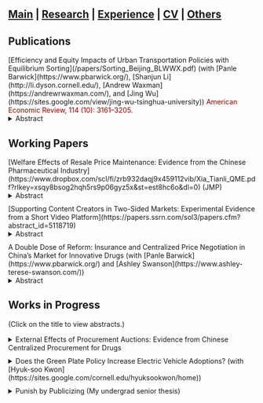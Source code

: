 ## [Main](https://tx58.github.io/) | [Research](/research.html) | [Experience](/experience.html) | [CV](/cv/cv_tianli.pdf) | [Others](/others.html)

## Publications
<p style="margin:0px 0px">[Efficiency and Equity Impacts of Urban Transportation Policies with Equilibrium Sorting](/papers/Sorting_Beijing_BLWWX.pdf) (with [Panle Barwick](https://www.pbarwick.org/), [Shanjun Li](http://li.dyson.cornell.edu/), [Andrew Waxman](https://andrewrwaxman.com/), and [Jing Wu](https://sites.google.com/view/jing-wu-tsinghua-university)) <span style="color:DarkRed"> American Economic Review, 114 (10): 3161–3205. </span>  </p>
<details><summary markdown="span">  Abstract </summary>
> We estimate an equilibrium sorting model of housing location and commuting mode choice with endogenous traffic congestion to evaluate the efficiency and equity impacts of a menu of urban transportation policies. Leveraging fine-scale data from household travel diaries and housing transaction data identifying
residents’ home and work locations in Beijing, we recover structural estimates with rich preference heterogeneity over both travel mode and residential location decisions. Counterfactual simulations demonstrate that even when different policies reduce congestion to the same degree, their impacts on residential sorting and social welfare differ drastically. First, driving restrictions create large distortions in travel choices and are welfare reducing. Second, distance-based congestion pricing reduces the spatial separation between residences and workplaces and improves welfare for all households when it is accompanied by revenue recycling. Third, sorting undermines the congestion reduction under driving restrictions and subway expansion but strengthens it under congestion pricing. Fourth, the combination of congestion pricing and subway expansion delivers the greatest congestion relief and efficiency gains. It can also be self-financed, with the cost of subway expansion fully covered by congestion pricing revenue. Finally, eliminating preference heterogeneity, household sorting, or endogenous congestion significantly biases the welfare estimates and changes the relative welfare rankings of the policies.
</details>

## Working Papers
<p style="margin:0px 0px"> [Welfare Effects of Resale Price Maintenance: Evidence from the Chinese Pharmaceutical Industry](https://www.dropbox.com/scl/fi/zrb932daqj9x459112vib/Xia_Tianli_QME.pdf?rlkey=xsqy8bsog2hqh5rs9p06gyz5x&st=est8hc6o&dl=0) (JMP) </p>
<details><summary markdown="span"> Abstract </summary>
> This paper studies how resale price maintenance (RPM), a vertical practice that allows upstream manufacturers to directly control downstream retail prices, affects welfare. This effect is theoretically ambiguous because RPM can increase consumer welfare by eliminating double markups, but decrease it by facilitating price coordination across competing retailers. I provide empirical evidence of these effects by examining a high-profile antitrust case involving a pharmaceutical firm that was found to practice RPM and ruled to stop. Difference-in-differences estimates using a novel retail pharmacy-level dataset suggest the net effect of RPM decreases retail prices and is pro-competitive in this setting. The results also suggest that RPM reduces retailer markups and suppresses price dispersion across retailers. These findings are consistent with manufacturers' incentives of using RPM to both eliminate the double markup and coordinate the retail price. I build and estimate a structural model to disentangle these incentives.
The model confirms that RPM is overall welfare-improving in this setting. However, the consumer surplus gain from RPM would have been 77\% higher absent of price coordination incentives. In addition, I show that under different market conditions RPM can lead to anti-competitive outcomes. 
</details>

<p style="margin:10px;"></p>

<p style="margin:0px 0px"> [Supporting Content Creators in Two-Sided Markets: Experimental Evidence from a Short Video Platform](https://papers.ssrn.com/sol3/papers.cfm?abstract_id=5118719) </p>
<details><summary markdown="span"> Abstract </summary>
> A few top content creators capture most of the impressions on digital platforms, discouraging grassroots users from creating new content, and thereby threatening the platform ecology. This concentration presents a dilemma to the platform: whether a platform should capitalize on established content creators' popular content in the short run or promote content creation from amateurs in the long run. To quantify this tradeoff, I study a two-sided experiment by a short-form video platform that exogenously increases the impressions of treated amateur-generated content to treated viewers. Although viewer usage time decreased in the short run, the program successfully fostered the production of higher-quality and more diverse content from amateur creators. Overall, incentivizing amateur content creation offered net benefits to platforms in three months.
</details>

<p style="margin:10px;"></p>
<!-- Therefore Platforms are incentivized to support nascent content creators, to discover potential stars, to promote a diverse array of content, achieve better performance in the long run.   -->
<!-- <p style="margin:10px;"></p> -->

<!-- <strong> </strong> <details><summary markdown="span"> Abstract  </summary> </details>
<br> -->
<p style="margin:0px 0px">  A Double Dose of Reform: Insurance and Centralized Price Negotiation in China’s Market for Innovative Drugs (with [Panle Barwick](https://www.pbarwick.org/) and [Ashley Swanson](https://www.ashley-terese-swanson.com/)) </p>
<details><summary markdown="span"> Abstract </summary>
> Making expensive, innovative drugs affordable and accessible is a pressing global challenge. In this paper, we explore the welfare and equity effects of a recent policy reform in China that coupled centralized drug price negotiation with expanded insurance coverage. The reform offered insurance coverage for innovative drugs, contingent on mutually-agreeable price reductions negotiated between the government and drug producers. Successful negotiations were followed by 48% decreases in retail prices, 80\% reductions in out-of-pocket prices, and 350\% increases in utilization. Focusing on cancer drugs, we estimate a flexible demand and supply model that features heterogeneous households, bargaining with potential breakdowns, and a government objective function that depends on consumer surplus and insurance expenditure. Our analyses deliver several findings. First, insurance coverage combined with central negotiation incentivizes drug producers to reduce drug prices, which increases consumer surplus gains by 77% relative to scenarios where drugs are covered without negotiation. Second, centralized bargaining is far more beneficial to patients in low- to moderate-income provinces compared to decentralized negotiation. Third, paradoxically, a regressive schedule with lower co-insurance rates for high-income households increases drug access for all consumers through increased bargaining leverage.
</details>

<p style="margin:10px;"></p>

## Works in Progress 
(Click on the title to view abstracts.)



<details><summary markdown="span">  External Effects of Procurement Auctions: Evidence from Chinese Centralized Procurement for Drugs </summary>

> In the market for medical goods and services, the intense involvement of the public sector creates a possible linkage between public-sector policies and private-sector outcomes. This study investigates the external effects of a centralized procurement auction policy on generic drugs in China, which creates a price shock (50% decrease on average) in the public sector. Leveraging the regional and timing variations, I find that the pharmacies' retail price response is much smaller (10%), indicating strong market friction. I build a structural model to quantity the welfare and provide evidence of consumer inertia and transportation costs as the main mechanisms that explain market friction. Firstly, patients that got diagnosed recently are more likely to switch, indicating strong inertia. Secondly, the price response is more significant for pharmacies closer to hospitals, consistent with high transportation costs.

</details>

<p style="margin:10px;"></p>

<details><summary markdown="span">  Does the Green Plate Policy Increase Electric Vehicle Adoptions? (with [Hyuk-soo Kwon](https://sites.google.com/cornell.edu/hyuksookwon/home)) </summary>

> In the year 2016-2018, the Ministry of Public Security of China implemented a new policy to replace the electric vehicles’ (EV) plates with green ones, making EVs’ plates distinguishable from gasoline cars. We use the differences-in-differences method, leveraging the staggered implementation of the policy to identify the treatment effect.
We find that this ”nudge” policy boosts the local sales of EVs by 24%, saving the government 2.5 billion RMB in cash subsidy. This effect is robust to province boundary design and heterogeneous across different EV brands and city demographics. We provide additional thoughts on the mechanism. 

</details>

<p style="margin:10px;"></p>

<details><summary markdown="span">  Punish by Publicizing (My undergrad senior thesis) </summary>

> This paper examines the effects of social pressure on an individual’s behavior. I investigate the policy of a library that publicizes names of borrowers who fail to return books on time to see how such “shame tactics” induce the more timely returns. First, I use a difference-in-differences method to identify the impact of social pressure using historical policy changes as a quasi-experiment. Then a randomized controlled trial (RCT) is conducted by sending emails with different contents to students. The results indicate that: (1) social pressure increases the on-time return rate by 5 percentage points, comparable to the effects of reminders, but weaker than a small fine (1 RMB a day); (2) the impact of social pressure is heterogeneous over different groups of individuals, and is especially strong for faculty, students with wider social connections, and individuals who would have very likely returned the books on time. In practice, this paper suggests an alternative policy tool that facilitates task completion.

</details>


<!-- * * *
## Resting Paper -->

<!-- 
**External Effects of Procurement Auctions: Evidence from Chinese Centralized Procurement for Drugs**

> In the market for medical goods and services, the intense involvement of the public sector creates a possible linkage between public-sector policies and private-sector outcomes. This study investigates the external effects of a centralized procurement auction policy on generic drugs in China, which creates a price shock (50% decrease on average) in the public sector. Leveraging the regional and timing variations, I find that the pharmacies' retail price response is much smaller (10%), indicating strong market friction. I build a structural model to quantity the welfare and provide evidence of consumer inertia and transportation costs as the main mechanisms that explain market friction. Firstly, patients that got diagnosed recently are more likely to switch, indicating strong inertia. Secondly, the price response is more significant for pharmacies closer to hospitals, consistent with high transportation costs.



**Welfare Analysis of a User-Generated-Content Supporting Program on a Short-video Platform**

> A few top content creators usually capture most of the impressions on digital platforms, discouraging grassroots users from creating new content and may threaten the platform ecology. Therefore Platforms are incentivized to support user-generated content (UGC) to improve the content pool, discover potential stars, and achieve better performance in the long run. I analyze an internal experiment in a short-video platform to quantify the effects of a supporting program on UGC. The program leads to worse viewer experience in the short run, measured by a six percentage-point decrease in the completion rates, but leads to more content posting and higher content quality. Furthermore, a model suggests that the gain from content quality can offset the loss of deviating from the short-run recommending algorithm within three months. 


**Does the Green Plate Policy of Electric Vehicles Make People Go Green?** (with [Hyuk-soo Kwon](https://sites.google.com/cornell.edu/hyuksookwon/home))

> In the year 2016-2018, the Ministry of Public Security of China implemented a new policy to replace the electric vehicles’ (EV) plates with green ones, making EVs’ plates distinguishable from gasoline cars. We use the differences-in-differences method, leveraging the staggered implementation of the policy to identify the treatment effect.
We find that this ”nudge” policy boosts the local sales of EVs by 24%, saving the government 2.5 billion RMB in cash subsidy. This effect is robust to province boundary design and heterogeneous across different EV brands and city demographics. We provide additional thoughts on the mechanism. 


**Punish by Publicizing**

> This paper examines the effects of social pressure on an individual’s behavior. I investigate the policy of a library that publicizes names of borrowers who fail to return books on time to see how such “shame tactics” induce the more timely returns. First, I use a difference-in-differences method to identify the impact of social pressure using historical policy changes as a quasi-experiment. Then a randomized controlled trial (RCT) is conducted by sending emails with different contents to students. The results indicate that: (1) social pressure increases the on-time return rate by 5 percentage points, comparable to the effects of reminders, but weaker than a small fine (1 RMB a day); (2) the impact of social pressure is heterogeneous over different groups of individuals, and is especially strong for faculty, students with wider social connections, and individuals who would have very likely returned the books on time. In practice, this paper suggests an alternative policy tool that facilitates task completion.


**Shopping Mall Externality** (with [Si Zuo](https://www.si-zuo.com/))

> Many papers show there exists the externality among shops within a mall or shopping street, but there is little study about how the externality changes across space and categories. Using the novel daily data of 380 stores in a large mall from 2016 to 2020, we identify the externalities from anchor stores using the anchor stores' promotional events. Such events draw more consumers to the mall and thus benefits the other stores. To deal with potentially endogenous promotional choices, we adopt a new IV: the promotional events of the other stores under the same chain in the same city. Then we show how the externalities vary across floors, distance, and store categories, which is unique to the existing literature. Finally, we use simulations to illustrate how rent contracts and store allocations could internalize the externalities among shops and provide managerial suggestions.
 -->

